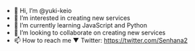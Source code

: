 - 👋 Hi, I’m @yuki-keio
- 👀 I’m interested in creating new services
- 🌱 I’m currently learning JavaScript and Python
- 💞️ I’m looking to collaborate on creating new services
- 📫 How to reach me ▼
Twitter: https://twitter.com/Senhana2

<!---
yuki-keio/yuki-keio is a ✨ special ✨ repository because its `README.md` (this file) appears on your GitHub profile.
You can click the Preview link to take a look at your changes.
--->
